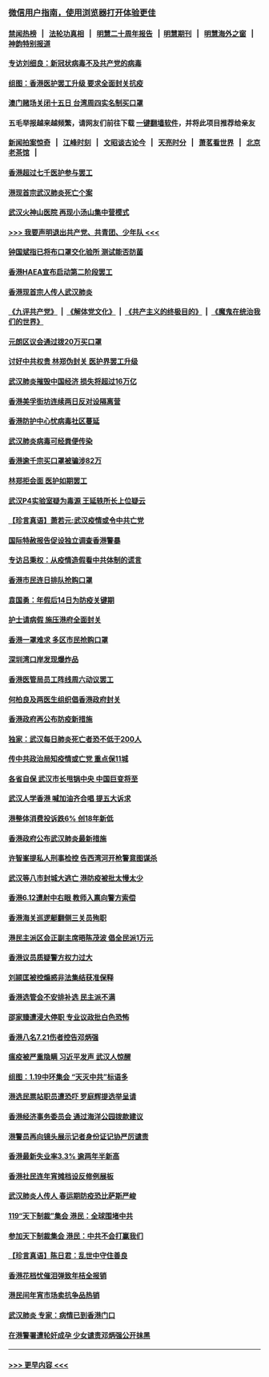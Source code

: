 ### [微信用户指南，使用浏览器打开体验更佳](https://github.com/gfw-breaker/banned-news1/blob/master/indexes/wechat-guide.md?t=0)
#### [禁闻热榜](热点新闻.md?t=0)  &nbsp;&nbsp;|&nbsp;&nbsp; [法轮功真相](https://github.com/gfw-breaker/truth/blob/master/README.md?t=0) &nbsp;&nbsp;|&nbsp;&nbsp; [明慧二十周年报告](https://github.com/gfw-breaker/mh-reports/blob/master/README.md?t=0) &nbsp;&nbsp;|&nbsp;&nbsp;[明慧期刊](https://github.com/gfw-breaker/mh-qikan) &nbsp;&nbsp;|&nbsp;&nbsp; [明慧海外之窗](https://github.com/gfw-breaker/mh-news/blob/master/README.md?t=0) &nbsp;&nbsp;|&nbsp;&nbsp; [神韵特别报道](https://github.com/gfw-breaker/mh-news/blob/master/shenyun.md?t=0)
#### [专访刘细良：新冠状病毒不及共产党的病毒](../pages/nsc415/n11847164.md?t=02060702) 
#### [组图：香港医护罢工升级 要求全面封关抗疫](../pages/nsc415/n11844107.md?t=02060702) 
#### [澳门赌场关闭十五日 台湾周四实名制买口罩](../pages/nsc415/n11845083.md?t=02060702) 
#### 五毛举报越来越频繁，请网友们前往下载 [一键翻墙软件](https://github.com/gfw-breaker/ssr-accounts)，并将此项目推荐给亲友
#### [新闻拍案惊奇](https://github.com/gfw-breaker/banned-news1/blob/master/pages/link4.md) &nbsp;&nbsp;|&nbsp;&nbsp; [江峰时刻](https://github.com/gfw-breaker/banned-news1/blob/master/pages/link4.md) &nbsp;&nbsp;|&nbsp;&nbsp; [文昭谈古论今](https://github.com/gfw-breaker/banned-news1/blob/master/pages/link4.md) &nbsp;&nbsp;|&nbsp;&nbsp; [天亮时分](https://github.com/gfw-breaker/banned-news1/blob/master/pages/link4.md) &nbsp;&nbsp;|&nbsp;&nbsp; [萧茗看世界](https://github.com/gfw-breaker/banned-news1/blob/master/pages/link4.md) &nbsp;&nbsp;|&nbsp;&nbsp; [北京老茶馆](https://github.com/gfw-breaker/banned-news1/blob/master/pages/link4.md) &nbsp;&nbsp;|&nbsp;&nbsp; 
#### [香港超过七千医护参与罢工](../pages/nsc415/n11845051.md?t=02060702) 
#### [港现首宗武汉肺炎死亡个案](../pages/nsc415/n11844998.md?t=02060702) 
#### [武汉火神山医院 再现小汤山集中营模式](../pages/nsc415/n11844763.md?t=02060702) 
#### [>>> 我要声明退出共产党、共青团、少年队 <<<](https://github.com/begood0513/goodnews/blob/master/quit/letter.md) 
#### [钟国斌指已将布口罩交化验所 测试能否防菌](../pages/nsc415/n11842783.md?t=02060702) 
#### [香港HAEA宣布启动第二阶段罢工](../pages/nsc415/n11842723.md?t=02060702) 
#### [香港现首宗人传人武汉肺炎](../pages/nsc415/n11842766.md?t=02060702) 
#### [《九评共产党》](https://github.com/begood0513/9ping.md/blob/master/README.md) &nbsp;|&nbsp; [《解体党文化》](../../../../jtdwh.md/blob/master/README.md)  &nbsp;|&nbsp; [《共产主义的终极目的》](../../../../gczydzjmd.md/blob/master/README.md) &nbsp;|&nbsp; [《魔鬼在统治我们的世界》](../../../../mgztzwmdsj.md/blob/master/README.md) 
#### [元朗区议会通过拨20万买口罩](../pages/nsc415/n11842754.md?t=02060702) 
#### [讨好中共权贵 林郑伪封关 医护界罢工升级](../pages/nsc415/n11842359.md?t=02060702) 
#### [武汉肺炎摧毁中国经济 损失将超过16万亿](../pages/nsc415/n11839723.md?t=02060702) 
#### [香港美孚街坊连续两日反对设隔离营](../pages/nsc415/n11839962.md?t=02060702) 
#### [香港防护中心忧病毒社区蔓延](../pages/nsc415/n11839933.md?t=02060702) 
#### [武汉肺炎病毒可经粪便传染](../pages/nsc415/n11839939.md?t=02060702) 
#### [香港逾千宗买口罩被骗涉82万](../pages/nsc415/n11839914.md?t=02060702) 
#### [林郑拒会面 医护如期罢工](../pages/nsc415/n11839892.md?t=02060702) 
#### [武汉P4实验室疑为毒源 王延轶所长上位疑云](../pages/nsc415/n11835543.md?t=02060702) 
#### [【珍言真语】萧若元:武汉疫情或令中共亡党](../pages/nsc415/n11829394.md?t=02060702) 
#### [国际特赦报告促设独立调查香港警暴](../pages/nsc415/n11833845.md?t=02060702) 
#### [专访吕秉权：从疫情造假看中共体制的谎言](../pages/nsc415/n11833813.md?t=02060702) 
#### [香港市民连日排队抢购口罩](../pages/nsc415/n11833794.md?t=02060702) 
#### [袁国勇：年假后14日为防疫关键期](../pages/nsc415/n11831088.md?t=02060702) 
#### [护士请病假 施压港府全面封关](../pages/nsc415/n11831030.md?t=02060702) 
#### [香港一罩难求 多区市民抢购口罩](../pages/nsc415/n11831002.md?t=02060702) 
#### [深圳湾口岸发现爆炸品](../pages/nsc415/n11828802.md?t=02060702) 
#### [香港医管局员工阵线周六动议罢工](../pages/nsc415/n11828762.md?t=02060702) 
#### [何柏良及两医生组织倡香港政府封关](../pages/nsc415/n11828749.md?t=02060702) 
#### [香港政府再公布防疫新措施](../pages/nsc415/n11828716.md?t=02060702) 
#### [独家：武汉每日肺炎死亡者恐不低于200人](../pages/nsc415/n11828240.md?t=02060702) 
#### [传中共政治局知疫情或亡党 重点保11城](../pages/nsc415/n11828145.md?t=02060702) 
#### [各省自保 武汉市长甩锅中央 中国巨变将至](../pages/nsc415/n11828021.md?t=02060702) 
#### [武汉人学香港 喊加油齐合唱 提五大诉求](../pages/nsc415/n11827046.md?t=02060702) 
#### [港整体消费投诉跌6% 创18年新低](../pages/nsc415/n11817280.md?t=02060702) 
#### [香港政府公布武汉肺炎最新措施](../pages/nsc415/n11817152.md?t=02060702) 
#### [许智峯提私人刑事检控 告西湾河开枪警意图谋杀](../pages/nsc415/n11817132.md?t=02060702) 
#### [武汉等八市封城大逃亡 港防疫被批太慢太少](../pages/nsc415/n11817058.md?t=02060702) 
#### [香港6.12遭射中右眼 教师入禀向警方索偿](../pages/nsc415/n11814678.md?t=02060702) 
#### [香港海关巡逻艇翻侧三关员殉职](../pages/nsc415/n11814604.md?t=02060702) 
#### [港民主派区会正副主席晤陈茂波 倡全民派1万元](../pages/nsc415/n11814582.md?t=02060702) 
#### [香港议员质疑警方权力过大](../pages/nsc415/n11814560.md?t=02060702) 
#### [刘颕匡被控煽惑非法集结获准保释](../pages/nsc415/n11811727.md?t=02060702) 
#### [香港选管会不安排补选 民主派不满](../pages/nsc415/n11811691.md?t=02060702) 
#### [邵家臻遭浸大停职 专业议政批白色恐怖](../pages/nsc415/n11811670.md?t=02060702) 
#### [香港八名7.21伤者控告邓炳强](../pages/nsc415/n11811623.md?t=02060702) 
#### [瘟疫被严重隐瞒 习近平发声 武汉人惊醒](../pages/nsc415/n11811186.md?t=02060702) 
#### [组图：1.19中环集会 “天灭中共”标语多](../pages/nsc415/n11809514.md?t=02060702) 
#### [港选民票站职员遭恐吓 罗庭辉提选举呈请](../pages/nsc415/n11808914.md?t=02060702) 
#### [香港经济事务委员会 通过海洋公园拨款建议](../pages/nsc415/n11808906.md?t=02060702) 
#### [港警员再向镜头展示记者身份证记协严厉谴责](../pages/nsc415/n11808888.md?t=02060702) 
#### [香港最新失业率3.3% 逾两年半新高](../pages/nsc415/n11808887.md?t=02060702) 
#### [香港社民连年宵摊档设反修例展板](../pages/nsc415/n11808857.md?t=02060702) 
#### [武汉肺炎人传人 春运期防疫恐比萨斯严峻](../pages/nsc415/n11808739.md?t=02060702) 
#### [119“天下制裁”集会 港民：全球围堵中共](../pages/nsc415/n11806318.md?t=02060702) 
#### [参加天下制裁集会 港民：中共不会打赢我们](../pages/nsc415/n11806596.md?t=02060702) 
#### [【珍言真语】陈日君：乱世中守住善良](../pages/nsc415/n11806247.md?t=02060702) 
#### [香港花档忧催泪弹致年桔全报销](../pages/nsc415/n11806130.md?t=02060702) 
#### [港民间年宵市场卖抗争品热销](../pages/nsc415/n11806073.md?t=02060702) 
#### [武汉肺炎 专家：病情已到香港门口](../pages/nsc415/n11806020.md?t=02060702) 
#### [在港警署遭轮奸成孕 少女谴责邓炳强公开抹黑](../pages/nsc415/n11805981.md?t=02060702) 

----
#### [ >>> 更早内容 <<< ](../indexes/nsc415-earlier.md)

